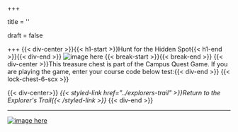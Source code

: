 +++

title = ''

draft = false

+++
{{< div-center >}}{{< h1-start >}}Hunt for the Hidden Spot{{< h1-end >}}{{< div-end >}}
![image here](../images/chest-3.png#center)
{{< break-start >}}{{< break-end >}}
{{< div-center >}}This treasure chest is part of the Campus Quest Game. If you are playing the game, enter your course code below test:{{< div-end >}}
{{< lock-chest-6-scx >}}

{{< div-center>}}
*{{< styled-link href="../explorers-trail" >}}Return to the Explorer's Trail{{< /styled-link >}}*
{{< div-end >}}
___

[![image here](../images/lost-icon.png#center)](../lost)